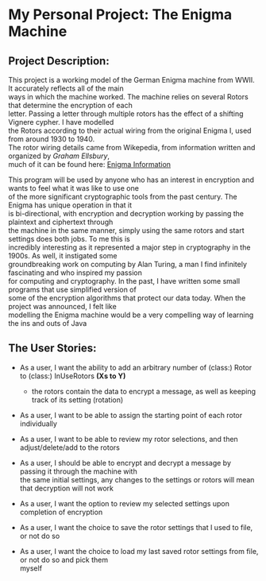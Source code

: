 # My Personal Project: The Enigma Machine

## Project Description:
This project is a working model of the German Enigma machine from WWII. It accurately reflects all of the main  
ways in which the machine worked. The machine relies on several Rotors that determine the encryption of each  
letter. Passing a letter through multiple rotors has the effect of a shifting Vignere cypher. I have modelled  
the Rotors according to their actual wiring from the original Enigma I, used from around 1930 to 1940.  
The rotor wiring details came from Wikepedia, from information written and organized by *Graham Ellsbury*,  
much of it can be found here: [Enigma Information](http://www.ellsbury.com/enigmabombe.htm)

This program will be used by anyone who has an interest in encryption and wants to feel what it was like to use one  
of the more significant cryptographic tools from the past century. The Enigma has unique operation in that it  
is bi-directional, with encryption and decryption working by passing the plaintext and ciphertext through  
the machine in the same manner, simply using the same rotors and start settings does both jobs. To me this is  
incredibly interesting as it represented a major step in cryptography in the 1900s. As well, it instigated some  
groundbreaking work on computing by Alan Turing, a man I find infinitely fascinating and who inspired my passion  
for computing and cryptography. In the past, I have written some small programs that use simplified version of  
some of the encryption algorithms that protect our data today. When the project was announced, I felt like  
modelling the Enigma machine would be a very compelling way of learning the ins and outs of Java

## The User Stories:

- As a user, I want the ability to add an arbitrary number of (class:) Rotor to (class:) InUseRotors **(Xs to Y)**
  - the rotors contain the data to encrypt a message, as well as keeping track of its setting (rotation)
- As a user, I want to be able to assign the starting point of each rotor individually
- As a user, I want to be able to review my rotor selections, and then adjust/delete/add to the rotors
- As a user, I should be able to encrypt and decrypt a message by passing it through the machine with  
the same initial settings, any changes to the settings or rotors will mean that decryption will not work
- As a user, I want the option to review my selected settings upon completion of encryption 

- As a user, I want the choice to save the rotor settings that I used to file, or not do so
- As a user, I want the choice to load my last saved rotor settings from file, or not do so and pick them  
myself
